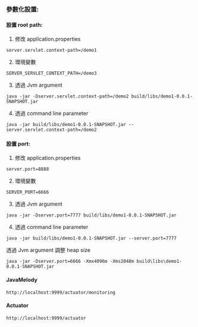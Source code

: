 ### 參數化設置:

#### 設置 root path:

1. 修改 application.properties

`
server.servlet.context-path=/demo1
`

2. 環境變數

`
SERVER_SERVLET_CONTEXT_PATH=/demo3
`

3. 透過 Jvm argument

```
java -jar -Dserver.servlet.context-path=/demo2 build/libs/demo1-0.0.1-SNAPSHOT.jar 
```

4. 透過 command line parameter

`
java -jar build/libs/demo1-0.0.1-SNAPSHOT.jar --server.servlet.context-path=/demo2
`


#### 設置 port:

1. 修改 application.properties

`
server.port=8888
`

2. 環境變數

`
SERVER_PORT=6666
`

3. 透過 Jvm argument

```
java -jar -Dserver.port=7777 build/libs/demo1-0.0.1-SNAPSHOT.jar 
```

4. 透過 command line parameter

```
java -jar build/libs/demo1-0.0.1-SNAPSHOT.jar --server.port=7777
```

透過 Jvm argument 調整 heap size

`
java -jar -Dserver.port=6666 -Xmx4096m -Xms2048m build\libs\demo1-0.0.1-SNAPSHOT.jar
`

#### JavaMelody
`
http://localhost:9999/actuator/monitoring
`

#### Actuator
`
http://localhost:9999/actuator
`